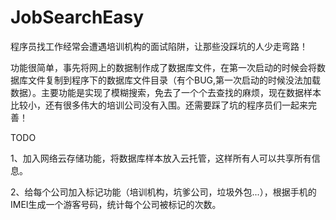# JobSearchEasy
程序员找工作经常会遭遇培训机构的面试陷阱，让那些没踩坑的人少走弯路！

功能很简单，事先将网上的数据制作成了数据库文件，在第一次启动的时候会将数据库文件复制到程序下的数据库文件目录（有个BUG,第一次启动的时候没法加载数据）。主要功能是实现了模糊搜索，免去了一个个去查找的麻烦，现在数据样本比较小，还有很多伟大的培训公司没有入围。还需要踩了坑的程序员们一起来完善！

TODO

1、加入网络云存储功能，将数据库样本放入云托管，这样所有人可以共享所有信息。

2、给每个公司加入标记功能（培训机构，坑爹公司，垃圾外包...），根据手机的IMEI生成一个游客号码，统计每个公司被标记的次数。